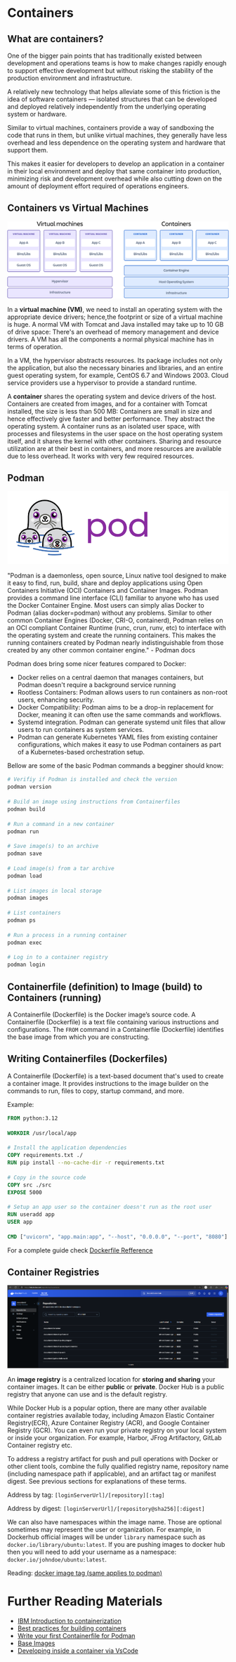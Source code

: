 # Containers

## What are containers?

One of the bigger pain points that has traditionally existed between development and
operations teams is how to make changes rapidly enough to support effective development but without risking the stability of the production environment and infrastructure. 

A relatively new technology that helps alleviate some of this friction is the
idea of software containers — isolated structures that can be developed and deployed
relatively independently from the underlying operating system or hardware.

Similar to virtual machines, containers provide a way of sandboxing the code that
runs in them, but unlike virtual machines, they generally have less overhead and less
dependence on the operating system and hardware that support them. 

This makes it
easier for developers to develop an application in a container in their local environment and deploy that same container into production, minimizing risk and development overhead while also cutting down on the amount of deployment effort required
of operations engineers.


## Containers vs Virtual Machines

![Containers vs VM illustration](../_img/containers_vs_virtual_machines.png "Containers vs VMs")

In a **virtual machine (VM)**, we need to install an operating system with the appropriate
device drivers; hence,the footprint or size of a virtual machine is huge. A normal VM with
Tomcat and Java installed may take up to 10 GB of drive space:
There's an overhead of memory management and device drivers. A VM has all the
components a normal physical machine has in terms of operation.

In a VM, the hypervisor abstracts resources. Its package includes not only the application,
but also the necessary binaries and libraries, and an entire guest operating system, for
example, CentOS 6.7 and Windows 2003.
Cloud service providers use a hypervisor to provide a standard runtime.

A **container** shares the operating system and device drivers of the host. Containers are
created from images, and for a container with Tomcat installed, the size is less than 500 MB:
Containers are small in size and hence effectively give faster and better performance.
They abstract the operating system.
A container runs as an isolated user space, with processes and filesystems in the user space
on the host operating system itself, and it shares the kernel with other containers. Sharing
and resource utilization are at their best in containers, and more resources are available due
to less overhead. It works with very few required resources.

## Podman

![Podman logo](../_img/podman-logo-dark.png "Podman logo")

"Podman is a daemonless, open source, Linux native tool designed to make it easy to find, run, build, share and deploy applications using Open Containers Initiative (OCI) Containers and Container Images. Podman provides a command line interface (CLI) familiar to anyone who has used the Docker Container Engine. Most users can simply alias Docker to Podman (alias docker=podman) without any problems. Similar to other common Container Engines (Docker, CRI-O, containerd), Podman relies on an OCI compliant Container Runtime (runc, crun, runv, etc) to interface with the operating system and create the running containers. This makes the running containers created by Podman nearly indistinguishable from those created by any other common container engine." - Podman docs

Podman does bring some nicer features compared to Docker: 

* Docker relies on a central daemon that manages containers, but Podman doesn't require a background service running
* Rootless Containers: Podman allows users to run containers as non-root users, enhancing security.
* Docker Compatibility: Podman aims to be a drop-in replacement for Docker, meaning it can often use the same commands and workflows.
* Systemd integration. Podman can generate systemd unit files that allow users to run containers as system services.
* Podman can generate Kubernetes YAML files from existing container configurations, which makes it easy to use Podman containers as part of a Kubernetes-based orchestration setup.

Bellow are some of the basic Podman commands a begginer should know:

```bash
# Verifiy if Podman is installed and check the version
podman version

# Build an image using instructions from Containerfiles
podman build 

# Run a command in a new container
podman run  

# Save image(s) to an archive
podman save 

# Load image(s) from a tar archive
podman load 

# List images in local storage
podman images

# List containers
podman ps 

# Run a process in a running container
podman exec

# Log in to a container registry
podman login
```

## Containerfile (definition) to Image (build) to Containers (running) 

A Containerfile (Dockerfile) is the Docker image’s source code. A Containerfile (Dockerfile) is a text file containing various instructions and configurations. The `FROM` command in a Containerfile (Dockerfile) identifies the base image from which you are constructing.


## Writing Containerfiles (Dockerfiles)

A Containerfile (Dockerfile) is a text-based document that's used to create a container image. It provides instructions to the image builder on the commands to run, files to copy, startup command, and more.

Example:

```Dockerfile
FROM python:3.12

WORKDIR /usr/local/app

# Install the application dependencies
COPY requirements.txt ./
RUN pip install --no-cache-dir -r requirements.txt

# Copy in the source code
COPY src ./src
EXPOSE 5000

# Setup an app user so the container doesn't run as the root user
RUN useradd app
USER app

CMD ["uvicorn", "app.main:app", "--host", "0.0.0.0", "--port", "8080"]
```

For a complete guide check [Dockerfile Refference](https://docs.docker.com/reference/dockerfile/)

## Container Registries

![Screenshot from DockerHub](../_img/dockerhub.PNG "Dockerhub.io")

An **image registry** is a centralized location for **storing and sharing** your container images. It can be either **public** or **private**. Docker Hub is a public registry that anyone can use and is the default registry.

While Docker Hub is a popular option, there are many other available container registries available today, including Amazon Elastic Container Registry(ECR), Azure Container Registry (ACR), and Google Container Registry (GCR). You can even run your private registry on your local system or inside your organization. For example, Harbor, JFrog Artifactory, GitLab Container registry etc.

To address a registry artifact for push and pull operations with Docker or other client tools, combine the fully qualified registry name, repository name (including namespace path if applicable), and an artifact tag or manifest digest. See previous sections for explanations of these terms.

Address by tag: `[loginServerUrl]/[repository][:tag]`

Address by digest: `[loginServerUrl]/[repository@sha256][:digest]`


We can also have namespaces within the image name. Those are optional sometimes may represent the user or organization. 
For example, in Dockerhub official images will be under `library` namespace such as `docker.io/library/ubuntu:latest`. If you are pushing images to docker hub then you will need to add your username as a namespace: `docker.io/johndoe/ubuntu:latest`.

Reading: [docker image tag (same applies to podman)](https://docs.docker.com/reference/cli/docker/image/tag/)

# Further Reading Materials 

* [IBM Introduction to containerization](https://www.ibm.com/think/topics/containerization)
* [Best practices for building containers](https://docs.docker.com/build/building/best-practices/)
* [Write your first Containerfile for Podman](https://www.redhat.com/en/blog/write-your-first-containerfile-podman)
* [Base Images](https://docs.docker.com/build/building/base-images/)
* [Developing inside a container via VsCode](https://code.visualstudio.com/docs/devcontainers/containers)